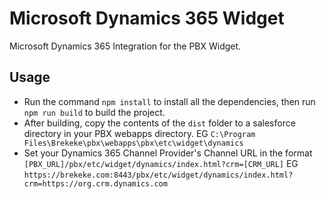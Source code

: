 # Microsoft Dynamics 365 Widget

Microsoft Dynamics 365 Integration for the PBX Widget.

## Usage

- Run the command `npm install` to install all the dependencies, then run `npm run build` to build the project.
- After building, copy the contents of the `dist` folder to a salesforce directory in your PBX webapps directory. EG `C:\Program Files\Brekeke\pbx\webapps\pbx\etc\widget\dynamics`
- Set your Dynamics 365 Channel Provider's Channel URL in the format `[PBX_URL]/pbx/etc/widget/dynamics/index.html?crm=[CRM_URL]` EG `https://brekeke.com:8443/pbx/etc/widget/dynamics/index.html?crm=https://org.crm.dynamics.com`
